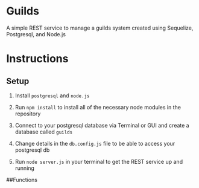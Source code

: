 # Guilds
A simple REST service to manage a guilds system created using Sequelize, Postgresql, and Node.js

# Instructions
## Setup
1. Install `postgresql` and `node.js`

2. Run `npm install` to install all of the necessary node modules in the repository

3. Connect to your postgresql database via Terminal or GUI and create a database called `guilds`

4. Change details in the `db.config.js` file to be able to access your postgresql db

5. Run `node server.js` in your terminal to get the REST service up and running

##Functions


